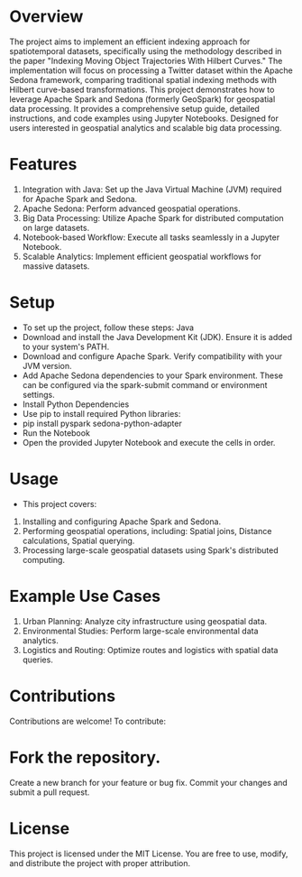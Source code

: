 # Overview
The project aims to implement an efficient indexing approach for spatiotemporal datasets, specifically using the methodology described in the paper "Indexing Moving Object Trajectories With Hilbert Curves." The implementation will focus on processing a Twitter dataset within the Apache Sedona framework, comparing traditional spatial indexing methods with Hilbert curve-based transformations. This project demonstrates how to leverage Apache Spark and Sedona (formerly GeoSpark) for geospatial data processing. It provides a comprehensive setup guide, detailed instructions, and code examples using Jupyter Notebooks. Designed for users interested in geospatial analytics and scalable big data processing.

# Features
1. Integration with Java: Set up the Java Virtual Machine (JVM) required for Apache Spark and Sedona.
2. Apache Sedona: Perform advanced geospatial operations.
3. Big Data Processing: Utilize Apache Spark for distributed computation on large datasets.
4. Notebook-based Workflow: Execute all tasks seamlessly in a Jupyter Notebook.
5. Scalable Analytics: Implement efficient geospatial workflows for massive datasets.

# Setup
- To set up the project, follow these steps: Java
- Download and install the Java Development Kit (JDK). Ensure it is added to your system's PATH.
- Download and configure Apache Spark. Verify compatibility with your JVM version.
- Add Apache Sedona dependencies to your Spark environment. These can be configured via the spark-submit command or environment settings.
- Install Python Dependencies
- Use pip to install required Python libraries:
- pip install pyspark sedona-python-adapter
- Run the Notebook
- Open the provided Jupyter Notebook and execute the cells in order.

# Usage
- This project covers:
1. Installing and configuring Apache Spark and Sedona.
2. Performing geospatial operations, including: Spatial joins, Distance calculations, Spatial querying.
3. Processing large-scale geospatial datasets using Spark's distributed computing.
   
# Example Use Cases
1. Urban Planning: Analyze city infrastructure using geospatial data.
2. Environmental Studies: Perform large-scale environmental data analytics.
3. Logistics and Routing: Optimize routes and logistics with spatial data queries.
   
# Contributions
Contributions are welcome! To contribute:

# Fork the repository.
Create a new branch for your feature or bug fix.
Commit your changes and submit a pull request.

# License
This project is licensed under the MIT License. You are free to use, modify, and distribute the project with proper attribution.
